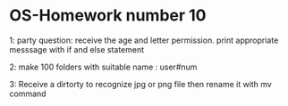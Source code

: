 # OS-Homework number 10

1: party question:
	receive the age and letter permission.
	print appropriate messsage with if and else statement
	
2: make 100 folders with suitable name : user#num 	

3:
	Receive a dirtorty to recognize jpg or png file 
	then rename it with mv command

